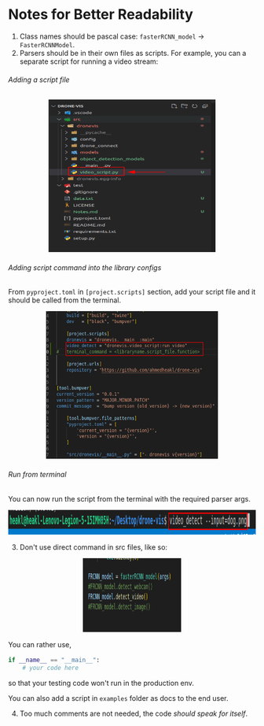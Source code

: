 # Notes for Better Readability 
1. Class names should be pascal case: ``fasterRCNN_model`` -> ``FasterRCNNModel``.
2. Parsers should be in their own files as scripts. For example, you can a separate script for running a video stream: 

###### Adding a script file
<p align="center">
    <img height="310" width="340" src="video_script.png">
</p>

###### Adding script command into the library configs
From `pyproject.toml` in `[project.scripts]` section, add your script file and it should be called from the terminal. 
<p align="center">
    <img height="300" width="350" src="script_configs.png">
</p>

###### Run from terminal 
You can now run the script from the terminal with the required parser args. 
<p align="center">
    <img height="50" width="600" src="terminal_command.png">
</p>


3. Don't use direct command in src files, like so: 
<p align="center">
    <img height="150" width="200" src="invalid_pos.png">
</p>

You can rather use, 
```python
if __name__ == "__main__":
    # your code here
```
so that your testing code won't run in the production env. 


You can also add a script in `examples` folder as docs to the end user. 


4. Too much comments are not needed, the code *should speak for itself*. 





